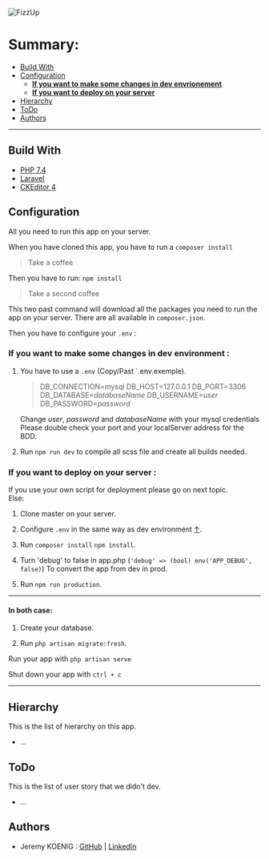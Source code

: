 ![FizzUp](https://app.fizzup.com/media2/images/logo_header_web.png)
 
# Summary: 

- [Build With](#build-with "All versions we use for this app")
- [Configuration](#configuration "All you need to run this app on your server")
    - [**If you want to make some changes in dev envrionement**](#if-you-want-to-make-some-changes-in-dev-environment-) 
    - [**If you want to deploy on your server**](#if-you-want-to-deploy-on-your-server-)
- [Hierarchy](#hierarchy) 
- [ToDo](#todo)
- [Authors](#authors)

---

## Build With

- [PHP 7.4](https://www.php.net/)
- [Laravel](https://laravel.com/)
- [CKEditor 4](https://ckeditor.com/ckeditor-4/)

## Configuration

All you need to run this app on your server.

When you have cloned this app, you have to run a `composer install` 
> Take a coffee 

Then you have to run:
`npm install`
> Take a second coffee 

This two past command will download all the packages 
you need to run the app on your server.
There are all available in `composer.json`.

Then you have to configure your `.env` :

### **If you want to make some changes in dev environment :** 

1. You have to use a `.env` (Copy/Past `.env.exemple). 
    > DB_CONNECTION=mysql
      DB_HOST=127.0.0.1
      DB_PORT=3306
      DB_DATABASE=_databaseName_
      DB_USERNAME=_user_
      DB_PASSWORD=_password_

    Change _user_, _password_ and _databaseName_ with your mysql credentials
    Please double check your port and your localServer address for the BDD.

2. Run `npm run dev` to compile all scss file 
and create all builds needed.

### **If you want to deploy on your server :**

If you use your own script for deployment please go on next topic.<br>
Else: 

1. Clone master on your server.

2. Configure `.env` in the same way as dev environment [↑](#if-you-want-to-make-some-changes-in-dev-environment-).

3. Run `composer install` `npm install`.

4. Turn 'debug' to false in app.php (`'debug' => (bool) env('APP_DEBUG', false)`)
To convert the app from dev in prod.

5. Run `npm run production`.

---

#### In both case:  

1. Create your database.

2. Run ` php artisan migrate:fresh `.

Run your app with `php artisan serve`

Shut down your app with `ctrl + c`
  
---

## Hierarchy

This is the list of hierarchy on this app.

- ...


## ToDo
 
This is the list of user story that we didn't dev.

- ...


## Authors

- Jeremy KOENIG : [GitHub](https://github.com/Jerem-67) | [LinkedIn](https://www.linkedin.com/in/jeremy-koenig/)
